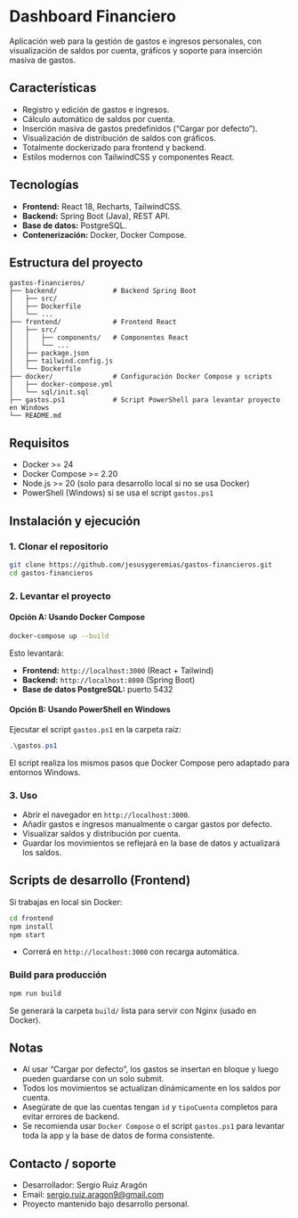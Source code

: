 # Dashboard Financiero

Aplicación web para la gestión de gastos e ingresos personales, con visualización de saldos por cuenta, gráficos y soporte para inserción masiva de gastos.

## Características

- Registro y edición de gastos e ingresos.
- Cálculo automático de saldos por cuenta.
- Inserción masiva de gastos predefinidos (“Cargar por defecto”).
- Visualización de distribución de saldos con gráficos.
- Totalmente dockerizado para frontend y backend.
- Estilos modernos con TailwindCSS y componentes React.

## Tecnologías

- **Frontend:** React 18, Recharts, TailwindCSS.
- **Backend:** Spring Boot (Java), REST API.
- **Base de datos:** PostgreSQL.
- **Contenerización:** Docker, Docker Compose.

## Estructura del proyecto

```
gastos-financieros/
├── backend/              # Backend Spring Boot
│   ├── src/
│   ├── Dockerfile
│   └── ...
├── frontend/             # Frontend React
│   ├── src/
│   │   ├── components/   # Componentes React
│   │   └── ...
│   ├── package.json
│   ├── tailwind.config.js
│   └── Dockerfile
├── docker/               # Configuración Docker Compose y scripts
│   ├── docker-compose.yml
│   └── sql/init.sql
├── gastos.ps1            # Script PowerShell para levantar proyecto en Windows
└── README.md
```

## Requisitos

- Docker >= 24
- Docker Compose >= 2.20
- Node.js >= 20 (solo para desarrollo local si no se usa Docker)
- PowerShell (Windows) si se usa el script `gastos.ps1`

## Instalación y ejecución

### 1. Clonar el repositorio

```bash
git clone https://github.com/jesusygeremias/gastos-financieros.git
cd gastos-financieros
```

### 2. Levantar el proyecto

#### Opción A: Usando Docker Compose

```bash
docker-compose up --build
```

Esto levantará:

- **Frontend:** `http://localhost:3000` (React + Tailwind)
- **Backend:** `http://localhost:8080` (Spring Boot)
- **Base de datos PostgreSQL:** puerto 5432

#### Opción B: Usando PowerShell en Windows

Ejecutar el script `gastos.ps1` en la carpeta raíz:

```powershell
.\gastos.ps1
```

El script realiza los mismos pasos que Docker Compose pero adaptado para entornos Windows.

### 3. Uso

- Abrir el navegador en `http://localhost:3000`.
- Añadir gastos e ingresos manualmente o cargar gastos por defecto.
- Visualizar saldos y distribución por cuenta.
- Guardar los movimientos se reflejará en la base de datos y actualizará los saldos.

## Scripts de desarrollo (Frontend)

Si trabajas en local sin Docker:

```bash
cd frontend
npm install
npm start
```

- Correrá en `http://localhost:3000` con recarga automática.

### Build para producción

```bash
npm run build
```

Se generará la carpeta `build/` lista para servir con Nginx (usado en Docker).

## Notas

- Al usar “Cargar por defecto”, los gastos se insertan en bloque y luego pueden guardarse con un solo submit.
- Todos los movimientos se actualizan dinámicamente en los saldos por cuenta.
- Asegúrate de que las cuentas tengan `id` y `tipoCuenta` completos para evitar errores de backend.
- Se recomienda usar `Docker Compose` o el script `gastos.ps1` para levantar toda la app y la base de datos de forma consistente.

## Contacto / soporte

- Desarrollador: Sergio Ruiz Aragón
- Email: <sergio.ruiz.aragon9@gmail.com>  
- Proyecto mantenido bajo desarrollo personal.

